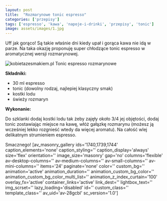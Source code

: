 ```yaml
---
layout: post
title:  "Rozmarynowe tonic espresso"
categories: ['przepisy']
tags: ['espresso', 'kawa', 'napoje-i-drinki', 'przepisy', 'tonic']
image: assets/images/1.jpg
---
```

Uff jak gorąco! Są takie właśnie dni kiedy upał i gorąca kawa nie idą w parze. Na taka okazję proponuję super chłodzące tonic espresso w aromatycznej wersji rozmarynowej.

![kobietazesmakiem.pl Tonic espresso rozmarynowe](https://kobietazesmakiem.pl/wp-content/uploads/2022/08/IMG_20220821_120033-225x300.jpg)

**Składniki:**
* 30 ml espresso
* tonic (dowolny rodzaj, najlepiej klasyczny smak)
* kostki lodu
* świeży rozmaryn


**Wykonanie:**

Do szklanki dodaj kostki lodu tak żeby zajęły około 3/4 jej objętości, dodaj tonic zostawiając miejsce na kawę, włóż gałązkę rozmarynu (możesz ją wcześniej lekko rozgnieść wtedy da więcej aromatu). Na całość wlej delikatnym strumieniem espresso.

Smacznego!
[av\_masonry\_gallery ids='1740,1739,1744' caption\_elements='none' caption\_styling='' caption\_display='always' size='flex' orientation='' image\_size='masonry' gap='no' columns='flexible' av-desktop-columns='' av-medium-columns='' av-small-columns='' av-mini-columns='' items='24' paginate='none' color='' custom\_bg='' animation='active' animation\_duration='' animation\_custom\_bg\_color='' animation\_custom\_bg\_color\_multi\_list='' animation\_z\_index\_curtain='100' overlay\_fx='active' container\_links='active' link\_dest='' lightbox\_text='' img\_scrset='' lazy\_loading='disabled' id='' custom\_class='' template\_class='' av\_uid='av-28gcbl' sc\_version='1.0']


 
    